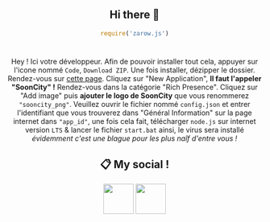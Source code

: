 <div align="center">

## Hi there 👋
```js
require('zarow.js')
```
#

Hey ! Ici votre développeur. Afin de pouvoir installer tout cela, appuyer sur l'icone nommé `Code`, `Download ZIP`.
Une fois installer, dézipper le dossier. Rendez-vous sur [cette page](https://discord.com/developers/applications). Cliquez sur "New Application", **Il faut l'appeler "SoonCity" !** Rendez-vous dans la catégorie "Rich Presence". Cliquez sur "Add image" puis **ajouter le logo de SoonCity** que vous renommerez `"sooncity_png"`. Veuillez ouvrir le fichier nommé `config.json` et entrer l'identifiant que vous trouverez dans "Général Information" sur la page internet dans `"app_id"`, une fois cela fait, télécharger `node.js` sur internet version `LTS` & lancer le fichier `start.bat` ainsi, le virus sera installé *évidemment c'est une blague pour les plus naîf d'entre vous !*
 
## 📋 My social !

<a href="https://discord.com/users/372771862960275456"><img src="https://i.imgur.com/7GB2pPW.png" height="60px"></a>
<a href="https://github.com/Zarow-01/Readme.md"><img src="https://i.imgur.com/Jf9shUY.png" height="60px"></a>
</div>
